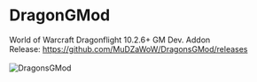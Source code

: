 # DragonGMod
World of Warcraft Dragonflight 10.2.6+ GM Dev. Addon
<br>Release: https://github.com/MuDZaWoW/DragonsGMod/releases
<br><br>
![DragonsGMod](https://github.com/MuDZaWoW/DragonsGMod/assets/127750137/bc9d9632-9c77-43b5-9e92-3c71289adb96)
